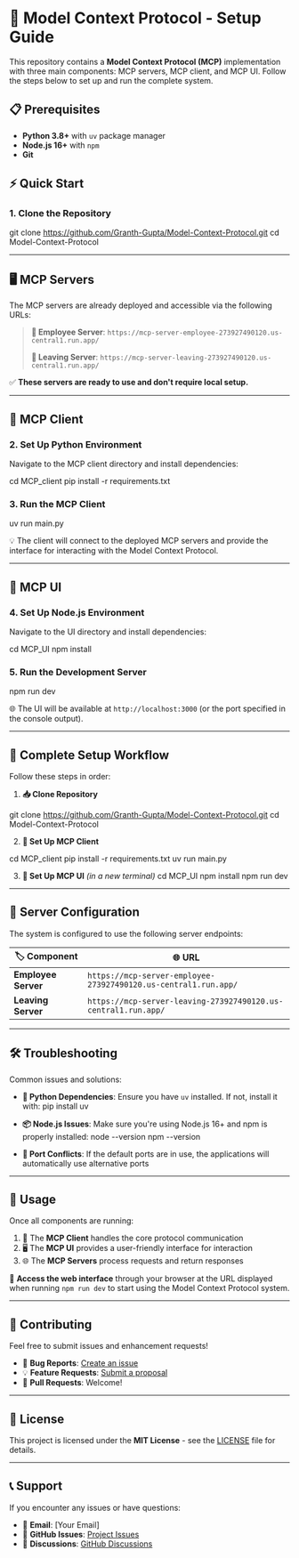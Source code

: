 # 🚀 Model Context Protocol - Setup Guide

This repository contains a **Model Context Protocol (MCP)** implementation with three main components: MCP servers, MCP client, and MCP UI. Follow the steps below to set up and run the complete system.

## 📋 Prerequisites

- **Python 3.8+** with `uv` package manager
- **Node.js 16+** with `npm`
- **Git**

## ⚡ Quick Start

### 1. Clone the Repository

git clone https://github.com/Granth-Gupta/Model-Context-Protocol.git
cd Model-Context-Protocol


---

## 🖥️ MCP Servers

The MCP servers are already deployed and accessible via the following URLs:

> **📡 Employee Server**: `https://mcp-server-employee-273927490120.us-central1.run.app/`
> 
> **📡 Leaving Server**: `https://mcp-server-leaving-273927490120.us-central1.run.app/`

✅ **These servers are ready to use and don't require local setup.**

---

## 🐍 MCP Client

### 2. Set Up Python Environment

Navigate to the MCP client directory and install dependencies:

cd MCP_client
pip install -r requirements.txt


### 3. Run the MCP Client

uv run main.py


💡 The client will connect to the deployed MCP servers and provide the interface for interacting with the Model Context Protocol.

---

## 🎨 MCP UI

### 4. Set Up Node.js Environment

Navigate to the UI directory and install dependencies:

cd MCP_UI
npm install


### 5. Run the Development Server

npm run dev


🌐 The UI will be available at `http://localhost:3000` (or the port specified in the console output).

---

## 📝 Complete Setup Workflow

Follow these steps in order:

1. **📥 Clone Repository**

git clone https://github.com/Granth-Gupta/Model-Context-Protocol.git
cd Model-Context-Protocol


2. **🐍 Set Up MCP Client**

cd MCP_client
pip install -r requirements.txt
uv run main.py

3. **🎨 Set Up MCP UI** *(in a new terminal)*
cd MCP_UI
npm install
npm run dev

---

## 🔧 Server Configuration

The system is configured to use the following server endpoints:

| 🏷️ Component | 🌐 URL |
|---------------|--------|
| **Employee Server** | `https://mcp-server-employee-273927490120.us-central1.run.app/` |
| **Leaving Server** | `https://mcp-server-leaving-273927490120.us-central1.run.app/` |

---

## 🛠️ Troubleshooting

Common issues and solutions:

- **🐍 Python Dependencies**: Ensure you have `uv` installed. If not, install it with:
pip install uv

- **📦 Node.js Issues**: Make sure you're using Node.js 16+ and npm is properly installed:
node --version
npm --version

- **🚪 Port Conflicts**: If the default ports are in use, the applications will automatically use alternative ports

---

## 🎯 Usage

Once all components are running:

1. 🔄 The **MCP Client** handles the core protocol communication
2. 🖥️ The **MCP UI** provides a user-friendly interface for interaction  
3. 🌐 The **MCP Servers** process requests and return responses

🚀 **Access the web interface** through your browser at the URL displayed when running `npm run dev` to start using the Model Context Protocol system.

---

## 🤝 Contributing

Feel free to submit issues and enhancement requests!

- 🐛 **Bug Reports**: [Create an issue](https://github.com/Granth-Gupta/Model-Context-Protocol/issues)
- 💡 **Feature Requests**: [Submit a proposal](https://github.com/Granth-Gupta/Model-Context-Protocol/issues)
- 🔧 **Pull Requests**: Welcome!

---

## 📄 License

This project is licensed under the **MIT License** - see the [LICENSE](LICENSE) file for details.

---

## 📞 Support

If you encounter any issues or have questions:

- 📧 **Email**: [Your Email]
- 🐙 **GitHub Issues**: [Project Issues](https://github.com/Granth-Gupta/Model-Context-Protocol/issues)
- 💬 **Discussions**: [GitHub Discussions](https://github.com/Granth-Gupta/Model-Context-Protocol/discussions)
